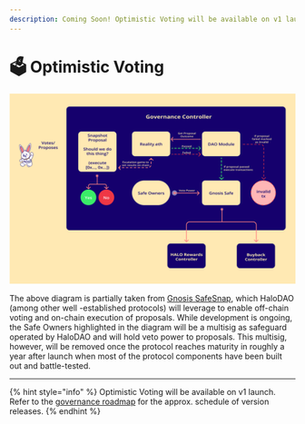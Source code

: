 ```yaml
---
description: Coming Soon! Optimistic Voting will be available on v1 launch.
---
```


# 🗳 Optimistic Voting

![](../.gitbook/assets/governance-protocol.png)

The above diagram is partially taken from [Gnosis SafeSnap](https://blog.gnosis.pm/introducing-safesnap-the-first-in-a-decentralized-governance-tool-suite-for-the-gnosis-safe-ea67eb95c34f), which HaloDAO \(among other well -established protocols\) will leverage to enable off-chain voting and on-chain execution of proposals. While development is ongoing, the Safe Owners highlighted in the diagram will be a multisig as safeguard operated by HaloDAO and will hold veto power to proposals. This multisig, however, will be removed once the protocol reaches maturity in roughly a year after launch when most of the protocol components have been built out and battle-tested.   
****

{% hint style="info" %}
Optimistic Voting will be available on v1 launch.  
Refer to the [governance roadmap](../roadmap/governance-roadmap.md) for the approx. schedule of version releases.
{% endhint %}

